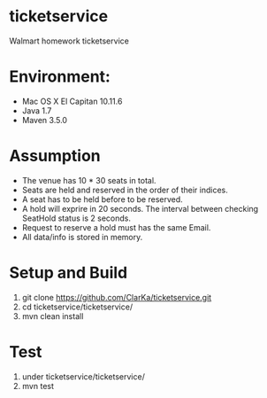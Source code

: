 # ticketservice
Walmart homework ticketservice

# Environment: 
- Mac OS X El Capitan 10.11.6
- Java 1.7
- Maven 3.5.0

# Assumption

- The venue has 10 * 30 seats in total.
- Seats are held and reserved in the order of their indices.
- A seat has to be held before to be reserved.
- A hold will exprire in 20 seconds. The interval between checking SeatHold status is 2 seconds.
- Request to reserve a hold must has the same Email.
- All data/info is stored in memory.

# Setup and Build
1. git clone https://github.com/ClarKa/ticketservice.git
2. cd ticketservice/ticketservice/
3. mvn clean install

# Test
1. under ticketservice/ticketservice/ 
2. mvn test
